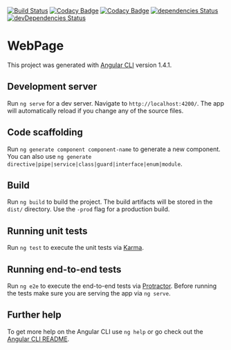 [![Build Status](https://travis-ci.org/alexagc/web-page.svg?branch=master)](https://travis-ci.org/alexagc/web-page) [![Codacy Badge](https://api.codacy.com/project/badge/Grade/391dd29e1dc4450e8ee5a82c3c39dce2)](https://www.codacy.com/app/alexcanal/web-page?utm_source=github.com&amp;utm_medium=referral&amp;utm_content=alexagc/web-page&amp;utm_campaign=Badge_Grade) [![Codacy Badge](https://api.codacy.com/project/badge/Coverage/391dd29e1dc4450e8ee5a82c3c39dce2)](https://www.codacy.com/app/alexcanal/web-page?utm_source=github.com&utm_medium=referral&utm_content=alexagc/web-page&utm_campaign=Badge_Coverage) [![dependencies Status](https://david-dm.org/alexagc/web-page/status.svg)](https://david-dm.org/alexagc/web-page) [![devDependencies Status](https://david-dm.org/alexagc/web-page/dev-status.svg)](https://david-dm.org/alexagc/web-page?type=dev)

# WebPage

This project was generated with [Angular CLI](https://github.com/angular/angular-cli) version 1.4.1.

## Development server

Run `ng serve` for a dev server. Navigate to `http://localhost:4200/`. The app will automatically reload if you change any of the source files.

## Code scaffolding

Run `ng generate component component-name` to generate a new component. You can also use `ng generate directive|pipe|service|class|guard|interface|enum|module`.

## Build

Run `ng build` to build the project. The build artifacts will be stored in the `dist/` directory. Use the `-prod` flag for a production build.

## Running unit tests

Run `ng test` to execute the unit tests via [Karma](https://karma-runner.github.io).

## Running end-to-end tests

Run `ng e2e` to execute the end-to-end tests via [Protractor](http://www.protractortest.org/).
Before running the tests make sure you are serving the app via `ng serve`.

## Further help

To get more help on the Angular CLI use `ng help` or go check out the [Angular CLI README](https://github.com/angular/angular-cli/blob/master/README.md).
